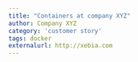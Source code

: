```yaml
---
title: "Containers at company XYZ"
author: Company XYZ
category: 'customer story'
tags: docker
externalurl: http://xebia.com
---
```

